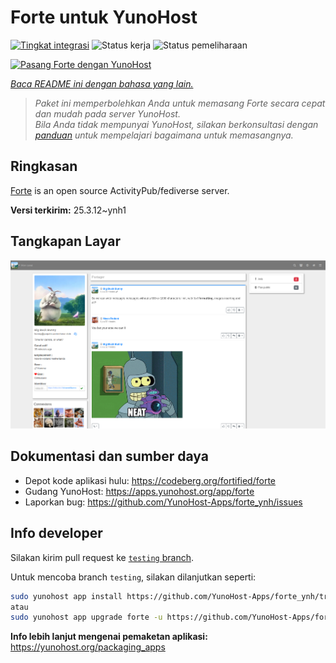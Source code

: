 <!--
N.B.: README ini dibuat secara otomatis oleh <https://github.com/YunoHost/apps/tree/master/tools/readme_generator>
Ini TIDAK boleh diedit dengan tangan.
-->

# Forte untuk YunoHost

[![Tingkat integrasi](https://apps.yunohost.org/badge/integration/forte)](https://ci-apps.yunohost.org/ci/apps/forte/)
![Status kerja](https://apps.yunohost.org/badge/state/forte)
![Status pemeliharaan](https://apps.yunohost.org/badge/maintained/forte)

[![Pasang Forte dengan YunoHost](https://install-app.yunohost.org/install-with-yunohost.svg)](https://install-app.yunohost.org/?app=forte)

*[Baca README ini dengan bahasa yang lain.](./ALL_README.md)*

> *Paket ini memperbolehkan Anda untuk memasang Forte secara cepat dan mudah pada server YunoHost.*  
> *Bila Anda tidak mempunyai YunoHost, silakan berkonsultasi dengan [panduan](https://yunohost.org/install) untuk mempelajari bagaimana untuk memasangnya.*

## Ringkasan

[Forte](https://codeberg.org/fortified/forte/) is an open source ActivityPub/fediverse server.


**Versi terkirim:** 25.3.12~ynh1

## Tangkapan Layar

![Tangkapan Layar pada Forte](./doc/screenshots/example.png)

## Dokumentasi dan sumber daya

- Depot kode aplikasi hulu: <https://codeberg.org/fortified/forte>
- Gudang YunoHost: <https://apps.yunohost.org/app/forte>
- Laporkan bug: <https://github.com/YunoHost-Apps/forte_ynh/issues>

## Info developer

Silakan kirim pull request ke [`testing` branch](https://github.com/YunoHost-Apps/forte_ynh/tree/testing).

Untuk mencoba branch `testing`, silakan dilanjutkan seperti:

```bash
sudo yunohost app install https://github.com/YunoHost-Apps/forte_ynh/tree/testing --debug
atau
sudo yunohost app upgrade forte -u https://github.com/YunoHost-Apps/forte_ynh/tree/testing --debug
```

**Info lebih lanjut mengenai pemaketan aplikasi:** <https://yunohost.org/packaging_apps>
